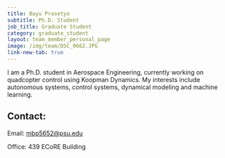 ```yaml
---
title: Bayu Prasetyo
subtitle: Ph.D. Student
job_title: Graduate Student
category: graduate_student
layout: team_member_personal_page
image: /img/team/DSC_0662.JPG
link-new-tab: true
---
```


I am a Ph.D. student in Aerospace Engineering, currently working on quadcopter control using Koopman Dynamics. My interests include autonomous systems, control systems, dynamical modeling and machine learning. 

## Contact: ##

Email: [mbp5652@psu.edu](mailto:mbp5652@psu.edu)

Office: 439 ECoRE Building
